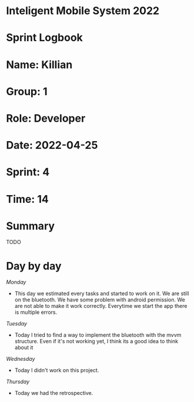 #
# **Inteligent Mobile System 2022**
#
#
#
# **Sprint Logbook**
# **Name:	Killian**
# **Group:	1**
# **Role:	Developer**
# **Date:	2022-04-25**
# **Sprint: 	4**
# **Time: 	14**
#
# **Summary**
TODO

# **Day by day**
*Monday*
- This day we estimated every tasks and started to work on it. We are still on the bluetooth. We have some problem with android permission. We are not able to make it work correctly. Everytime we start the app there is multiple errors.

*Tuesday*
- Today I tried to find a way to implement the bluetooth with the mvvm structure. Even if it's not working yet, I think its a good idea to think about it

*Wednesday*
- Today I didn't work on this project.

*Thursday*
- Today we had the retrospective.
